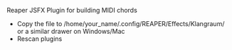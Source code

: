 Reaper JSFX Plugin for building MIDI chords

- Copy the file to /home/your_name/.config/REAPER/Effects/Klangraum/ or a similar drawer on Windows/Mac
- Rescan plugins
